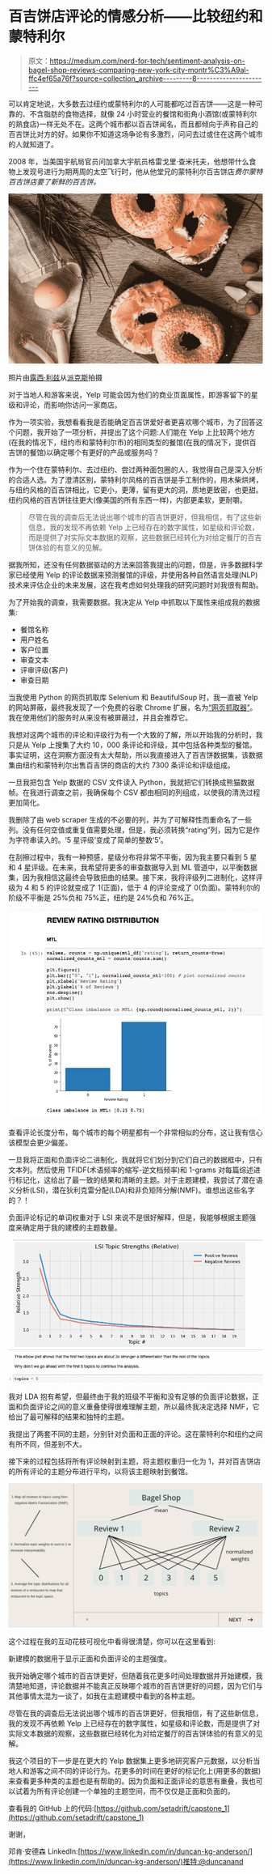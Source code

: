 # 百吉饼店评论的情感分析——比较纽约和蒙特利尔

> 原文：<https://medium.com/nerd-for-tech/sentiment-analysis-on-bagel-shop-reviews-comparing-new-york-city-montr%C3%A9al-ffc4ef65a76f?source=collection_archive---------8----------------------->

可以肯定地说，大多数去过纽约或蒙特利尔的人可能都吃过百吉饼——这是一种可靠的、不含脂肪的食物选择，就像 24 小时营业的餐馆和街角小酒馆(或蒙特利尔的熟食店)一样无处不在。这两个城市都以百吉饼闻名，而且都倾向于声称自己的百吉饼比对方的好。如果你不知道这场争论有多激烈，问问去过或住在这两个城市的人就知道了。

2008 年，当美国宇航局官员问加拿大宇航员格雷戈里·查米托夫，他想带什么食物上发现号进行为期两周的太空飞行时，他从他堂兄的蒙特利尔百吉饼店*费尔蒙特百吉饼店要了新鲜的百吉饼。*

![](img/2f57fbb2190b55fc89e0af6863cd4780.png)

照片由[露西·利兹](https://www.pexels.com/@lulizler?utm_content=attributionCopyText&utm_medium=referral&utm_source=pexels)从[派克斯](https://www.pexels.com/photo/bagel-with-salmon-3957499/?utm_content=attributionCopyText&utm_medium=referral&utm_source=pexels)拍摄

对于当地人和游客来说，Yelp 可能会因为他们的商业页面属性，即游客留下的星级和评论，而影响你访问一家商店。

作为一项实验，我想看看我是否能确定百吉饼爱好者更喜欢哪个城市，为了回答这个问题，我开始了一项分析，并提出了这个问题:人们能在 Yelp 上比较两个地方(在我的情况下，纽约市和蒙特利尔市)的相同类型的餐馆(在我的情况下，提供百吉饼的餐馆)以确定哪个有更好的产品或服务吗？

作为一个住在蒙特利尔、去过纽约、尝过两种面包圈的人，我觉得自己是深入分析的合适人选。为了澄清区别，蒙特利尔风格的百吉饼是手工制作的，用木柴烘烤，与纽约风格的百吉饼相比，它更小，更薄，留有更大的洞，质地更致密，也更甜。纽约风格的百吉饼往往更大(像美国的所有东西一样)，内部更柔软，更耐嚼。

> 尽管在我的调查后无法说出哪个城市的百吉饼更好，但我相信，有了这些新信息，我的发现不再依赖 Yelp 上已经存在的数字属性，如星级和评论数，而是提供了对实际文本数据的观察，这些数据已经转化为对给定餐厅的百吉饼体验的有意义的见解。

据我所知，还没有任何数据驱动的方法来回答我提出的问题，但是，许多数据科学家已经使用 Yelp 的评论数据来预测餐馆的评级，并使用各种自然语言处理(NLP)技术来评估企业的未来发展，这在我考虑如何处理我的研究问题时对我很有帮助。

为了开始我的调查，我需要数据。我决定从 Yelp 中抓取以下属性来组成我的数据集:

*   餐馆名称
*   用户姓名
*   客户位置
*   审查文本
*   评审评级(客户)
*   审查日期

当我使用 Python 的网页抓取库 Selenium 和 BeautifulSoup 时，我一直被 Yelp 的网站屏蔽，最终我发现了一个免费的谷歌 Chrome 扩展，名为[“网页抓取器”](https://chrome.google.com/webstore/detail/web-scraper-free-web-scra/jnhgnonknehpejjnehehllkliplmbmhn?hl=en)。我在使用他们的服务时从来没有被屏蔽过，并且会推荐它。

我想对这两个城市的评论和评级行为有一个大致的了解，所以开始我的分析时，我只是从 Yelp 上搜集了大约 10，000 条评论和评级，其中包括各种类型的餐馆。事实证明，这在洞察方面没有太大帮助，所以我直接进入了百吉饼数据集，该数据集由纽约和蒙特利尔出售百吉饼的商店的大约 7300 条评论和评级组成。

一旦我把包含 Yelp 数据的 CSV 文件读入 Python，我就把它们转换成熊猫数据帧。在我进行调查之前，我确保每个 CSV 都由相同的列组成，以使我的清洗过程更加简化。

我删除了由 web scraper 生成的不必要的列，并为了可解释性而重命名了一些列。没有任何空值或重复值需要处理，但是，我必须转换“rating”列，因为它是作为字符串读入的。‘5 星评级’变成了简单的整数‘5’。

在刮擦过程中，我有一种预感，星级分布将非常不平衡，因为我主要只看到 5 星和 4 星评级。在未来，我希望将更多的审查数据导入到 ML 管道中，以平衡数据集，因为我相信这最终会导致扭曲的结果。接下来，我将评级列二进制化，这样评级为 4 和 5 的评论就变成了 1(正面)，低于 4 的评论变成了 0(负面)。蒙特利尔的阶级不平衡是 25%负和 75%正，纽约是 24%负和 76%正。

![](img/5850f115ded00baeab0e1a626c5e0c1a.png)

查看评论长度分布，每个城市的每个明星都有一个非常相似的分布，这让我有信心该模型会更少偏差。

一旦我将正面和负面评论二进制化，我就将它们划分到它们自己的数据框中，只有文本列。然后使用 TFIDF(术语频率的缩写-逆文档频率)和 1-grams 对每篇综述进行标记化，这给出了最一致的结果和清晰的主题。对于主题建模，我尝试了潜在语义分析(LSI)，潜在狄利克雷分配(LDA)和非负矩阵分解(NMF)。谁想出这些名字的？！

负面评论标记的单词权重对于 LSI 来说不是很好解释，但是，我能够根据主题强度来确定用于我的建模的主题数量。

![](img/4216a9920f89f6e5cd5cb0edde1c82b0.png)

我对 LDA 抱有希望，但最终由于我的班级不平衡和没有足够的负面评论数据，正面和负面评论之间的意义重叠使得很难理解主题，所以最终我决定选择 NMF，它给出了最可解释的结果和独特的主题。

我提出了两套不同的主题，分别针对负面和正面的评论。这在蒙特利尔和纽约之间有所不同，但差别不大。

接下来的过程包括将所有评论映射到主题，将主题权重归一化为 1，并对百吉饼店的所有评论的主题分布进行平均，以将该主题映射到餐馆。

![](img/d780bdb413d9c4480f8b9d1e03546e4b.png)

这个过程在我的互动花枝可视化中看得很清楚，你可以在这里看到:

新建模的数据用于显示正面和负面评论的主题强度。

我开始确定哪个城市的百吉饼更好，但随着我花更多时间处理数据并开始建模，我清楚地知道，评论数据并不能真正反映哪个城市的百吉饼更好的问题，因为它们与其他事情太混为一谈了，如我在主题建模中看到的各种主题。

尽管在我的调查后无法说出哪个城市的百吉饼更好，但我相信，有了这些新信息，我的发现不再依赖 Yelp 上已经存在的数字属性，如星级和评论数，而是提供了对实际文本数据的观察，这些数据已经转化为对给定餐厅的百吉饼体验的有意义的见解。

我这个项目的下一步是在更大的 Yelp 数据集上更多地研究客户元数据，以分析当地人和游客之间不同的评论行为。花更多的时间在更好的标记化上(用更多的数据)来查看更多种类的主题也是有帮助的。因为负面和正面评论的意思有重叠，我也可以试着为所有评论创建一个单独的主题空间，而不仅仅是正面和负面的。

查看我的 GitHub 上的代码:[https://github.com/setadrift/capstone_1](https://github.com/setadrift/capstone_1)

谢谢，

邓肯·安德森
LinkedIn:[https://www.linkedin.com/in/duncan-kg-anderson/](https://www.linkedin.com/in/duncan-kg-anderson/)推特:@duncanand